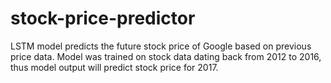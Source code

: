 # stock-price-predictor
LSTM model predicts the future stock price of Google based on previous price data.
Model was trained on stock data dating back from 2012 to 2016, thus model output will predict stock price for 2017.
